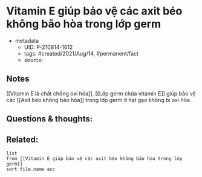 # Vitamin E giúp bảo vệ các axit béo không bão hòa trong lớp germ

- metadata
	- UID: P-210814-1612
	- tags: #created/2021/Aug/14, #permanent/fact 
	- source: 

## Notes
[[Vitamin E là chất chống oxi hóa]]. [[Lớp germ chứa vitamin E]] giúp bảo vệ các [[Axit béo không bão hòa]] trong lớp germ ở hạt gạo không bị oxi hóa

## Questions & thoughts:

## Related:
```dataview
list
from [[Vitamin E giúp bảo vệ các axit béo không bão hòa trong lớp germ]]
sort file.name asc
```
